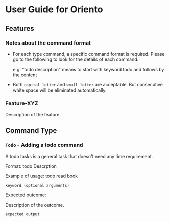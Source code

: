# User Guide for Oriento

## Features 

### Notes about the command format

- For each type command, a specific command format is required. Please go to the following to look for the details of each command.


  e.g. "todo description" means to start with keyword todo and follows by the content


- Both `capital letter` and `small letter` are acceptable. But consecutive white space will be eliminated automatically.

### Feature-XYZ

Description of the feature.

## Command Type

### `Todo` - Adding a todo command

A todo tasks is a general task that doesn't need any time requirement.

Format: todo Descrption

Example of usage: todo read book

`keyword (optional arguments)`

Expected outcome:

Description of the outcome.

```
expected output
```
